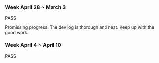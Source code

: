 ### Week April 28 ~ March 3

PASS

Promissing progress! The dev log is thorough and neat. Keep up with the good work.

### Week April 4 ~ April 10

PASS

